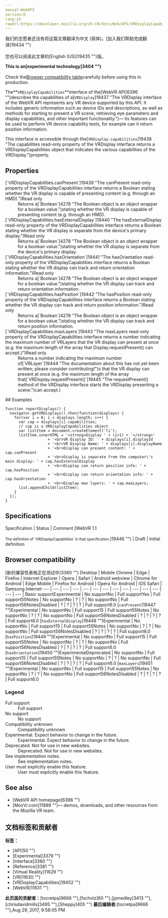 ```yaml
---
manual:WebAPI
version:0
lang:zh
rawUrl:https://developer.mozilla.org/zh-CN/docs/Web/API/VRDisplayCapabilities
---
```




<bdi>我们的志愿者还没有将这篇文章翻译为<bdi>中文 (简体)</bdi>。[加入我们帮助完成翻译]19434 "")<br></br>您也可以阅读此文章的[English (US)]19435 "")版。</bdi>






**This is an[experimental technology]3404 "")**<br></br>Check the[Browser compatibility table](%3264#Browser_compatibility "")carefully before using this in production.





The**`VRDisplayCapabilities`**interface of the[WebVR API]6396 "")describes the capabilities of a[`VRDisplay`]19437 "The VRDisplay interface of the WebVR API represents any VR device supported by this API. It includes generic information such as device IDs and descriptions, as well as methods for starting to present a VR scene, retrieving eye parameters and display capabilities, and other important functionality.")— its features can be used to perform VR device capability tests, for example can it return position information.



This interface is accessible through the[`VRDisplay.capabilities`]19438 "The capabilities read-only property of the VRDisplay interface returns a VRDisplayCapabilities object that indicates the various capabilities of the VRDisplay.")property.


## Properties<a name="Properties"></a>
<dl><dt id=''>[`VRDisplayCapabilities.canPresent`]19439 "The canPresent read-only property of the VRDisplayCapabilities interface returns a Boolean stating whether the VR display is capable of presenting content (e.g. through an HMD).")Read only</dt><dd>Returns a[`Boolean`]4278 "The Boolean object is an object wrapper for a boolean value.")stating whether the VR display is capable of presenting content (e.g. through an HMD).</dd><dt id=''>[`VRDisplayCapabilities.hasExternalDisplay`]19440 "The hasExternalDisplay read-only property of the VRDisplayCapabilities interface returns a Boolean stating whether the VR display is separate from the device's primary display.")Read only</dt><dd>Returns a[`Boolean`]4278 "The Boolean object is an object wrapper for a boolean value.")stating whether the VR display is separate from the device&#39;s primary display.</dd><dt id=''>[`VRDisplayCapabilities.hasOrientation`]19441 "The hasOrientation read-only property of the VRDisplayCapabilities interface returns a Boolean stating whether the VR display can track and return orientation information.")<i></i>Read only</dt><dd>Returns a[`Boolean`]4278 "The Boolean object is an object wrapper for a boolean value.")stating whether the VR display can track and return orientation information.</dd><dt id=''>[`VRDisplayCapabilities.hasPosition`]19442 "The hasPosition read-only property of the VRDisplayCapabilities interface returns a Boolean stating whether the VR display can track and return position information.")Read only</dt><dd>Returns a[`Boolean`]4278 "The Boolean object is an object wrapper for a boolean value.")stating whether the VR display can track and return position information.</dd><dt id=''>[`VRDisplayCapabilities.maxLayers`]19443 "The maxLayers read-only property of the VRDisplayCapabilities interface returns a number indicating the maximum number of VRLayers that the VR display can present at once (e.g. the maximum length of the array that Display.requestPresent() can accept.)")Read only</dt><dd>Returns a number indicating the maximum number of[`VRLayer`]19444 "The documentation about this has not yet been written; please consider contributing!")s that the VR display can present at once (e.g. the maximum length of the array that[`VRDisplay.requestPresent()`]19445 "The requestPresent() method of the VRDisplay interface starts the VRDisplay presenting a scene.")can accept.)</dd></dl>
## Examples<a name="Examples"></a>

```
function reportDisplays() {
  navigator.getVRDisplays().then(function(displays) {
    for(var i = 0; i < displays.length; i++) {
      var cap = displays[i].capabilities;
      // cap is a VRDisplayCapabilities object
      var listItem = document.createElement('li');
      listItem.innerHTML = '<strong>Display ' + (i+1) + '</strong>'
                   + '<br>VR Display ID: ' + displays[i].displayId
                   + '<br>VR Display Name: ' + displays[i].displayName
                   + '<br>Display can present content: ' + cap.canPresent
                   + '<br>Display is separate from the computer\'s main display: ' + cap.hasExternalDisplay
                   + '<br>Display can return position info: ' + cap.hasPosition
                   + '<br>Display can return orientation info: ' + cap.hasOrientation
                   + '<br>Display max layers: ' + cap.maxLayers;
      list.appendChild(listItem);
    }
  });
}
```

## Specifications<a name="Specifications"></a>
Specification | Status | Comment 
[WebVR 1.1<br></br><small>The definition of &#39;VRDisplayCapabilities&#39; in that specification.</small>]19446 "") | Draft | Initial definition 


## Browser compatibility<a name="Browser_compatibility"></a>
[新的兼容性表格正在测试中<i></i>]3360 "")
<abbr>Desktop<i></i></abbr> | <abbr>Mobile<i></i></abbr> 
<abbr>Chrome<i></i></abbr> | <abbr>Edge<i></i></abbr> | <abbr>Firefox<i></i></abbr> | <abbr>Internet Explorer<i></i></abbr> | <abbr>Opera<i></i></abbr> | <abbr>Safari<i></i></abbr> | <abbr>Android webview<i></i></abbr> | <abbr>Chrome for Android<i></i></abbr> | <abbr>Edge Mobile<i></i></abbr> | <abbr>Firefox for Android<i></i></abbr> | <abbr>Opera for Android<i></i></abbr> | <abbr>iOS Safari<i></i></abbr> | <abbr>Samsung Internet<i></i></abbr> 
 ---  |  ---  |  ---  |  ---  |  ---  |  ---  |  ---  |  ---  |  ---  |  ---  |  ---  |  ---  |  ---  |  ---  | 
Basic support<abbr>Experimental<i></i></abbr> | <abbr>No support</abbr>No | <abbr>Full support</abbr>Yes | <abbr>Full support</abbr>55<abbr>Notes<i></i></abbr> | <abbr>No support</abbr>No | <abbr>?</abbr> | <abbr>?</abbr> | <abbr>No support</abbr>No | <abbr>Full support</abbr>56<abbr>Notes<i></i></abbr><abbr>Disabled<i></i></abbr> | <abbr>?</abbr> | <abbr>?</abbr> | <abbr>?</abbr> | <abbr>?</abbr> | <abbr>Full support</abbr>6.0 
[`canPresent`]19447 "")<abbr>Experimental<i></i></abbr> | <abbr>No support</abbr>No | <abbr>Full support</abbr>15 | <abbr>Full support</abbr>55<abbr>Notes<i></i></abbr> | <abbr>No support</abbr>No | <abbr>?</abbr> | <abbr>?</abbr> | <abbr>No support</abbr>No | <abbr>Full support</abbr>56<abbr>Notes<i></i></abbr><abbr>Disabled<i></i></abbr> | <abbr>?</abbr> | <abbr>?</abbr> | <abbr>?</abbr> | <abbr>?</abbr> | <abbr>Full support</abbr>6.0 
[`hasExternalDisplay`]19448 "")<abbr>Experimental<i></i></abbr> | <abbr>No support</abbr>No | <abbr>Full support</abbr>15 | <abbr>Full support</abbr>55<abbr>Notes<i></i></abbr> | <abbr>No support</abbr>No | <abbr>?</abbr> | <abbr>?</abbr> | <abbr>No support</abbr>No | <abbr>Full support</abbr>56<abbr>Notes<i></i></abbr><abbr>Disabled<i></i></abbr> | <abbr>?</abbr> | <abbr>?</abbr> | <abbr>?</abbr> | <abbr>?</abbr> | <abbr>Full support</abbr>6.0 
[`hasPosition`]19449 "")<abbr>Experimental<i></i></abbr> | <abbr>No support</abbr>No | <abbr>Full support</abbr>15 | <abbr>Full support</abbr>55<abbr>Notes<i></i></abbr> | <abbr>No support</abbr>No | <abbr>?</abbr> | <abbr>?</abbr> | <abbr>No support</abbr>No | <abbr>Full support</abbr>56<abbr>Notes<i></i></abbr><abbr>Disabled<i></i></abbr> | <abbr>?</abbr> | <abbr>?</abbr> | <abbr>?</abbr> | <abbr>?</abbr> | <abbr>Full support</abbr>6.0 
[`hasOrientation`]19450 "")<abbr>Experimental<i></i></abbr><abbr>Deprecated<i></i></abbr> | <abbr>No support</abbr>No | <abbr>Full support</abbr>15 | <abbr>Full support</abbr>55<abbr>Notes<i></i></abbr> | <abbr>No support</abbr>No | <abbr>?</abbr> | <abbr>?</abbr> | <abbr>No support</abbr>No | <abbr>Full support</abbr>56<abbr>Notes<i></i></abbr><abbr>Disabled<i></i></abbr> | <abbr>?</abbr> | <abbr>?</abbr> | <abbr>?</abbr> | <abbr>?</abbr> | <abbr>Full support</abbr>6.0 
[`maxLayers`]19451 "")<abbr>Experimental<i></i></abbr> | <abbr>No support</abbr>No | <abbr>Full support</abbr>15 | <abbr>Full support</abbr>55<abbr>Notes<i></i></abbr> | <abbr>No support</abbr>No | <abbr>?</abbr> | <abbr>?</abbr> | <abbr>No support</abbr>No | <abbr>Full support</abbr>56<abbr>Notes<i></i></abbr><abbr>Disabled<i></i></abbr> | <abbr>?</abbr> | <abbr>?</abbr> | <abbr>?</abbr> | <abbr>?</abbr> | <abbr>Full support</abbr>6.0 


### Legend<a name="Legend"></a>
<dl><dt id=''><abbr>Full support</abbr></dt><dd>Full support</dd><dt id=''><abbr>No support</abbr></dt><dd>No support</dd><dt id=''><abbr>Compatibility unknown</abbr></dt><dd>Compatibility unknown</dd><dt id=''><abbr>Experimental. Expect behavior to change in the future.<i></i></abbr></dt><dd>Experimental. Expect behavior to change in the future.</dd><dt id=''><abbr>Deprecated. Not for use in new websites.<i></i></abbr></dt><dd>Deprecated. Not for use in new websites.</dd><dt id=''><abbr>See implementation notes.<i></i></abbr></dt><dd>See implementation notes.</dd><dt id=''><abbr>User must explicitly enable this feature.<i></i></abbr></dt><dd>User must explicitly enable this feature.</dd></dl>

## See also<a name="See_also"></a>

* [WebVR API homepage]6396 "")
* [MozVr.com]11989 "")— demos, downloads, and other resources from the Mozilla VR team.



## 文档标签和贡献者
**标签：**
* [API]50 "")
* [Experimental]3379 "")
* [Interface]3380 "")
* [Reference]3381 "")
* [Virtual Reality]11629 "")
* [VR]11630 "")
* [VRDisplayCapabilities]19452 "")
* [WebVR]11631 "")

**此页面的贡献者：**[tocretpa]9666 ""),[fscholz]60 ""),[jpmedley]3413 ""),[chrisdavidmills]3495 ""),[Sheppy]405 "")
**最后编辑者:**[tocretpa]9666 ""),<time>Aug 29, 2017, 9:58:05 PM</time>


